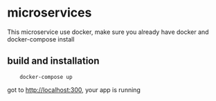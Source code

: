 # microservices
This microservice use docker, make sure you already have docker and docker-compose install

build and installation
-----------------------

```console
    docker-compose up
```

got to [http://localhost:300](localhost:3000), your app is running